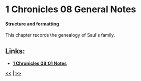 # 1 Chronicles 08 General Notes #

#### Structure and formatting ####

This chapter records the genealogy of Saul's family.

## Links: ##

* __[1 Chronicles 08:01 Notes](./01.md)__

__[<<](../07/intro.md) | [>>](../09/intro.md)__
